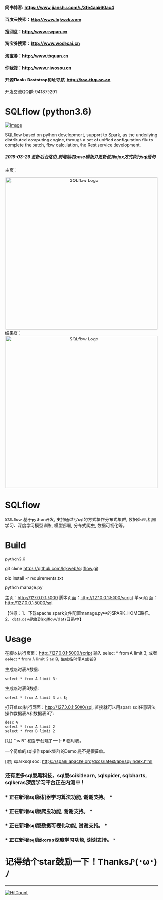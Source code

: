 #### 简书博客: https://www.jianshu.com/u/3fe4aab60ac4
#### 百度云搜索：http://www.lqkweb.com
#### 搜网盘：http://www.swpan.cn
#### 淘宝券搜索：http://www.wodecai.cn
#### 淘宝券：http://www.tbquan.cn
#### 你我搜：http://www.niwosou.cn
#### 开源Flask+Bootstrap网址导航: http://hao.tbquan.cn

开发交流QQ群: 941879291


# SQLflow (python3.6)

[![image](https://camo.githubusercontent.com/6ff64ec221e68a362bab8af56f39c1ab2cd46ce1/68747470733a2f2f696d672e736869656c64732e696f2f707970692f6c2f72657175657374732e737667)](https://github.com/kennethreitz/requests/blob/master/LICENSE)

SQLflow based on python development, support to Spark, as the underlying distributed computing engine, through a set of unified configuration file to complete the batch, flow calculation, the Rest service development.
##### 2019-03-26 更新后台路由,前端抽取base模板并更新使用ajax方式执行sql语句
主页：
<div align="center">
<a href="https://buglib.tech/" target="_blank">
<img src="https://upload-images.jianshu.io/upload_images/11023671-f9f8887c69961f55.png" alt="SQLflow Logo" width="500px"></img>
</a>
</div>
结果页：
<div align="center">
<a href="https://buglib.tech/" target="_blank">
<img src="https://upload-images.jianshu.io/upload_images/11023671-b4d8905fda2ebe67.png" alt="SQLflow Logo" width="500px"></img>
</a>
</div>

# SQLflow
SQLflow 基于python开发, 支持通过写sql的方式操作分布式集群, 数据处理, 机器学习、深度学习模型训练, 模型部署, 分布式爬虫, 数据可视化等。

# Build

python3.6

git clone https://github.com/lqkweb/sqlflow.git

pip install -r requirements.txt

python manage.py

主页：http://127.0.0.1:5000
脚本页面：http://127.0.0.1:5000/script
单sql页面：http://127.0.0.1:5000/sql 

【注意：1、下载apache spark文件配置manage.py中的SPARK_HOME路径。2、data.csv是放到sqlflow/data目录中】

# Usage 

在脚本执行页面：http://127.0.0.1:5000/script  输入 select * from A limit 3; 或者 select * from A limit 3 as B; 生成临时表A或者B

生成临时表A数据:
```
select * from A limit 3;
```

生成临时表B数据:
```
select * from A limit 3 as B;
```


打开单sql执行页面：http://127.0.0.1:5000/sql, 直接就可以用spark sql任意语法操作数据表A和数据表B了:
```
desc A
select * from A limit 2
select * from B limit 2
```

[注] "as B" 相当于创建了一个 B 临时表。

一个简单的sql操作spark集群的Demo,是不是很简单。

[附] sparksql doc: https://spark.apache.org/docs/latest/api/sql/index.html


### 还有更多sql版黑科技，sql版scikitlearn, sqlspider, sqlcharts, sqlkeras深度学习平台正在内测中！

### * 正在新增sql版机器学习算法功能, 谢谢支持。 *
### * 正在新增sql版爬虫功能, 谢谢支持。 *
### * 正在新增sql版数据可视化功能, 谢谢支持。 *
### * 正在新增sql版keras深度学习功能, 谢谢支持。 *


# 记得给个star鼓励一下！Thanks♪(･ω･)ﾉ

----------
[![HitCount](http://hits.dwyl.io/lqkweb/sqlflow.svg)](http://hits.dwyl.io/lqkweb/sqlflow)
